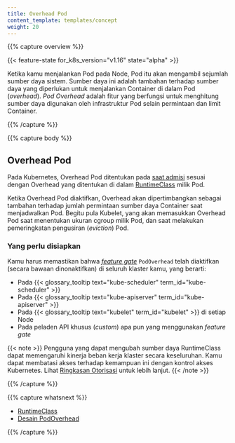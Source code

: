 ```yaml
---
title: Overhead Pod
content_template: templates/concept
weight: 20
---
```


{{% capture overview %}}

{{< feature-state for_k8s_version="v1.16" state="alpha" >}}


Ketika kamu menjalankan Pod pada Node, Pod itu akan mengambil sejumlah sumber daya sistem. Sumber daya ini adalah tambahan terhadap sumber daya yang diperlukan untuk menjalankan Container di dalam Pod (_overhead_).
_Pod Overhead_ adalah fitur yang berfungsi untuk menghitung sumber daya digunakan oleh infrastruktur Pod selain permintaan dan limit Container.


{{% /capture %}}


{{% capture body %}}

## Overhead Pod

Pada Kubernetes, Overhead Pod ditentukan pada
[saat admisi](/docs/reference/access-authn-authz/extensible-admission-controllers/#what-are-admission-webhooks) sesuai dengan Overhead yang ditentukan di dalam
[RuntimeClass](/docs/concepts/containers/runtime-class/) milik Pod.

Ketika Overhead Pod diaktifkan, Overhead akan dipertimbangkan sebagai tambahan terhadap jumlah permintaan sumber daya Container
saat menjadwalkan Pod. Begitu pula Kubelet, yang akan memasukkan Overhead Pod saat menentukan ukuran
cgroup milik Pod, dan saat melakukan pemeringkatan pengusiran (_eviction_) Pod.

### Yang perlu disiapkan

Kamu harus memastikan bahwa
[_feature gate_](/docs/reference/command-line-tools-reference/feature-gates/) `PodOverhead` telah diaktifkan (secara bawaan dinonaktifkan)
di seluruh klaster kamu, yang berarti:

- Pada {{< glossary_tooltip text="kube-scheduler" term_id="kube-scheduler" >}}
- Pada {{< glossary_tooltip text="kube-apiserver" term_id="kube-apiserver" >}}
- Pada {{< glossary_tooltip text="kubelet" term_id="kubelet" >}} di setiap Node
- Pada peladen API khusus (_custom_) apa pun yang menggunakan _feature gate_

{{< note >}}
Pengguna yang dapat mengubah sumber daya RuntimeClass dapat memengaruhi kinerja beban kerja klaster secara keseluruhan. Kamu dapat membatasi akses terhadap kemampuan ini dengan kontrol akses Kubernetes.
Lihat [Ringkasan Otorisasi](/docs/reference/access-authn-authz/authorization/) untuk lebih lanjut.
{{< /note >}}

{{% /capture %}}

{{% capture whatsnext %}}

* [RuntimeClass](/docs/concepts/containers/runtime-class/)
* [Desain PodOverhead](https://github.com/kubernetes/enhancements/blob/master/keps/sig-node/20190226-pod-overhead.md)

{{% /capture %}}
